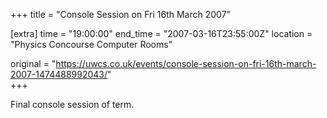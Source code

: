 +++
title = "Console Session on Fri 16th March 2007"

[extra]
time = "19:00:00"
end_time = "2007-03-16T23:55:00Z"
location = "Physics Concourse Computer Rooms"

original = "https://uwcs.co.uk/events/console-session-on-fri-16th-march-2007-1474488992043/"    
+++

Final console session of term.

